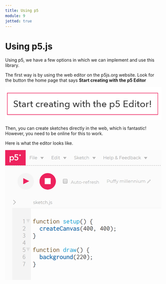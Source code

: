 ```yaml
---
title: Using p5
module: 9
jotted: true
---
```


# Using p5.js

Using p5, we have a few options in which we can implement and use this library.

The first way is by using the web editor on the p5js.org website.  Look for the button the home page that says **Start creating with the p5 Editor**

![Start Creating](../imgs/start.png "Start Creating")

Then, you can create sketches directly in the web, which is fantastic!  However, you need to be online for this to work.

Here is what the editor looks like.

![Editor](../imgs/editor.png "Editor")

